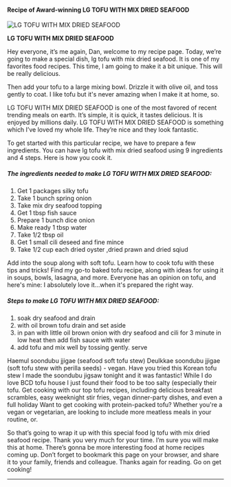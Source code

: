             

#### Recipe of Award-winning LG TOFU WITH MIX DRIED SEAFOOD

![LG TOFU WITH MIX DRIED SEAFOOD](https://img-global.cpcdn.com/recipes/49743998/751x532cq70/lg-tofu-with-mix-dried-seafood-recipe-main-photo.jpg)

**LG TOFU WITH MIX DRIED SEAFOOD**

Hey everyone, it’s me again, Dan, welcome to my recipe page. Today, we’re going to make a special dish, lg tofu with mix dried seafood. It is one of my favorites food recipes. This time, I am going to make it a bit unique. This will be really delicious.

Then add your tofu to a large mixing bowl. Drizzle it with olive oil, and toss gently to coat. I like tofu but it's never amazing when I make it at home, so.

LG TOFU WITH MIX DRIED SEAFOOD is one of the most favored of recent trending meals on earth. It’s simple, it is quick, it tastes delicious. It is enjoyed by millions daily. LG TOFU WITH MIX DRIED SEAFOOD is something which I’ve loved my whole life. They’re nice and they look fantastic.

To get started with this particular recipe, we have to prepare a few ingredients. You can have lg tofu with mix dried seafood using 9 ingredients and 4 steps. Here is how you cook it.

##### The ingredients needed to make LG TOFU WITH MIX DRIED SEAFOOD:

1.  Get 1 packages silky tofu
2.  Take 1 bunch spring onion
3.  Take mix dry seafood topping
4.  Get 1 tbsp fish sauce
5.  Prepare 1 bunch dice onion
6.  Make ready 1 tbsp water
7.  Take 1/2 tbsp oil
8.  Get 1 small cili deseed and fine mince
9.  Take 1/2 cup each dried oyster ,dried prawn and dried sqiud

Add into the soup along with soft tofu. Learn how to cook tofu with these tips and tricks! Find my go-to baked tofu recipe, along with ideas for using it in soups, bowls, lasagna, and more. Everyone has an opinion on tofu, and here's mine: I absolutely love it…when it's prepared the right way.

##### Steps to make LG TOFU WITH MIX DRIED SEAFOOD:

1.  soak dry seafood and drain
2.  with oil brown tofu drain and set aside
3.  in pan with little oil brown onion with dry seafood and cili for 3 minute in low heat then add fish sauce with water
4.  add tofu and mix well by tossing gently. serve

Haemul soondubu jjigae (seafood soft tofu stew) Deulkkae soondubu jjigae (soft tofu stew with perilla seeds) - vegan. Have you tried this Korean tofu stew I made the soondubu jigsaw tonight and it was fantastic! While I do love BCD tofu house I just found their food to be too salty (especially their tofu. Get cooking with our top tofu recipes, including delicious breakfast scrambles, easy weeknight stir fries, vegan dinner-party dishes, and even a full holiday Want to get cooking with protein-packed tofu? Whether you're a vegan or vegetarian, are looking to include more meatless meals in your routine, or.

So that’s going to wrap it up with this special food lg tofu with mix dried seafood recipe. Thank you very much for your time. I’m sure you will make this at home. There’s gonna be more interesting food at home recipes coming up. Don’t forget to bookmark this page on your browser, and share it to your family, friends and colleague. Thanks again for reading. Go on get cooking!

* * *